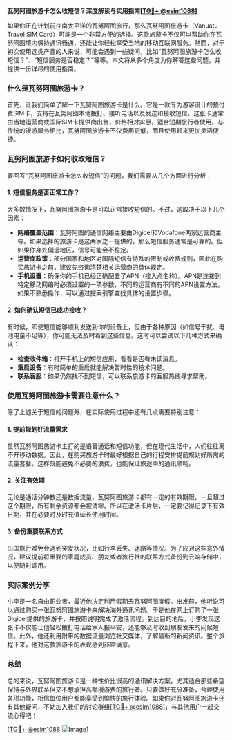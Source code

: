 **瓦努阿图旅游卡怎么收短信？深度解读与实用指南[[TG💪+ @esim1088](https://t.me/s/esim1088)]**

如果你正在计划前往南太平洋的瓦努阿图旅行，那么瓦努阿图旅游卡（Vanuatu Travel SIM Card）可能是一个非常方便的选择。这款旅游卡不仅可以帮助你在瓦努阿图境内保持通讯畅通，还能让你轻松享受当地的移动互联网服务。然而，对于初次使用这类产品的人来说，可能会遇到一些疑问，比如“瓦努阿图旅游卡怎么收短信？”、“短信服务是否稳定？”等等。本文将从多个角度为你解答这些问题，并提供一份详尽的使用指南。

### 什么是瓦努阿图旅游卡？

首先，让我们简单了解一下瓦努阿图旅游卡是什么。它是一款专为游客设计的预付费SIM卡，支持在瓦努阿图本地拨打、接听电话以及发送和接收短信。这张卡通常由当地运营商或国际SIM卡提供商出售，价格相对实惠，适合短期旅行者使用。与传统的漫游服务相比，瓦努阿图旅游卡不仅费用更低，而且使用起来更加灵活便捷。

### 瓦努阿图旅游卡如何收取短信？

要回答“瓦努阿图旅游卡怎么收短信”的问题，我们需要从几个方面进行分析：

#### 1. 短信服务是否正常工作？
大多数情况下，瓦努阿图旅游卡是可以正常接收短信的。不过，这取决于以下几个因素：
- **网络覆盖范围**：瓦努阿图的通信网络主要由Digicel和Vodafone两家运营商主导。如果选择的旅游卡是这两家之一提供的，那么短信服务通常是可靠的。但如果你身处偏远地区，信号可能会不稳定。
- **运营商政策**：部分国家和地区对国际短信有特殊的限制或收费规则，因此在购买旅游卡之前，建议先咨询清楚相关运营商的具体规定。
- **手机设置**：确保你的手机已经正确配置了APN（接入点名称）。APN是连接到特定移动网络时必须设置的一项参数，不同的运营商有不同的APN设置方法。如果不熟悉操作，可以通过搜索引擎查找具体的设置步骤。

#### 2. 如何确认短信已成功接收？
有时候，即使短信能够顺利发送到你的设备上，但由于各种原因（如信号干扰、电池电量不足等），你可能无法及时看到这些信息。这时可以尝试以下几种方式来确认：
- **检查收件箱**：打开手机上的短信应用，看看是否有未读消息。
- **重启设备**：有时简单的重启就能解决暂时性的技术问题。
- **联系客服**：如果仍然找不到短信，可以联系旅游卡的客服热线寻求帮助。

### 使用瓦努阿图旅游卡需要注意什么？

除了上述关于短信的问题外，在实际使用过程中还有几点需要特别注意：

#### 1. 提前规划好流量需求
虽然瓦努阿图旅游卡主打的是语音通话和短信功能，但在现代生活中，人们往往离不开移动数据。因此，在购买旅游卡时最好根据自己的行程安排提前规划好所需的流量套餐。这样既能避免不必要的浪费，也能保证旅途中的通讯顺畅。

#### 2. 关注有效期
无论是通话分钟数还是数据流量，瓦努阿图旅游卡都有一定的有效期限。一旦超过这个期限，所有剩余资源都会被清零。所以在激活卡片后，一定要记得记录下有效日期，并在必要时及时充值延长使用时间。

#### 3. 备份重要联系方式
出国旅行难免会遇到突发状况，比如行李丢失、迷路等情况。为了应对这些意外情况，建议提前将重要的家庭成员、朋友或者旅行社的联系方式备份到云端存储中，以便随时调用。

### 实际案例分享

小李是一名自由职业者，最近他决定利用假期去瓦努阿图度假。出发前，他听说可以通过购买一张瓦努阿图旅游卡来解决海外通讯问题。于是他在网上订购了一张Digicel提供的旅游卡，并按照说明完成了激活流程。到达目的地后，小李发现这张卡不仅能让他轻松拨打电话给家人报平安，还能够及时收到朋友发来的问候短信。此外，他还利用附带的数据流量浏览社交媒体，了解最新的新闻资讯。整个旅程下来，他对这款旅游卡的表现感到非常满意。

### 总结

总的来说，瓦努阿图旅游卡是一种性价比很高的通讯解决方案，尤其适合那些希望保持与外界联系但又不想承担高额漫游费的旅行者。只要做好充分准备，合理使用各项功能，相信每位用户都能享受到愉快的旅行体验。如果你对瓦努阿图旅游卡还有其他疑问，不妨加入我们的讨论群组[[TG💪+ @esim1088](https://t.me/s/esim1088)]，与其他用户一起交流心得吧！

[[TG💪+ @esim1088](https://t.me/s/esim1088) ![Image](https://i.postimg.cc/4NQfJmqS/Snipaste-2025-05-13-00-14-12.png)]